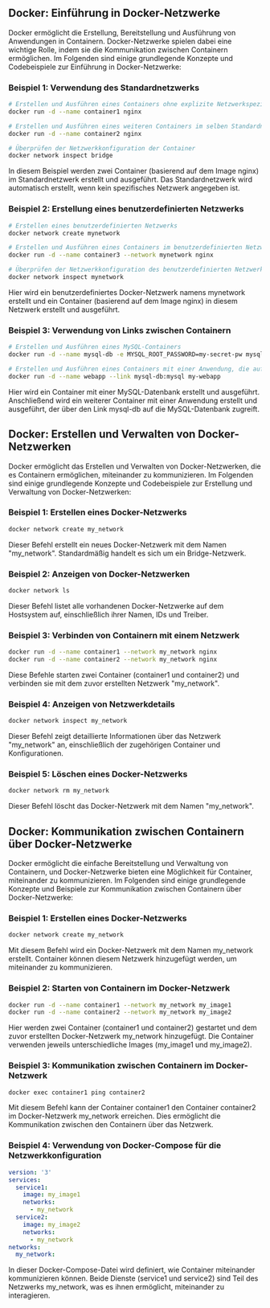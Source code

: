 ## Docker: Einführung in Docker-Netzwerke

Docker ermöglicht die Erstellung, Bereitstellung und Ausführung von Anwendungen in Containern. Docker-Netzwerke spielen dabei eine wichtige Rolle, indem sie die Kommunikation zwischen Containern ermöglichen. Im Folgenden sind einige grundlegende Konzepte und Codebeispiele zur Einführung in Docker-Netzwerke:

### Beispiel 1: Verwendung des Standardnetzwerks

```bash
# Erstellen und Ausführen eines Containers ohne explizite Netzwerkspezifikation
docker run -d --name container1 nginx

# Erstellen und Ausführen eines weiteren Containers im selben Standardnetzwerk
docker run -d --name container2 nginx

# Überprüfen der Netzwerkkonfiguration der Container
docker network inspect bridge
```

In diesem Beispiel werden zwei Container (basierend auf dem Image nginx) im Standardnetzwerk erstellt und ausgeführt. Das Standardnetzwerk wird automatisch erstellt, wenn kein spezifisches Netzwerk angegeben ist.

### Beispiel 2: Erstellung eines benutzerdefinierten Netzwerks

```bash
# Erstellen eines benutzerdefinierten Netzwerks
docker network create mynetwork

# Erstellen und Ausführen eines Containers im benutzerdefinierten Netzwerk
docker run -d --name container3 --network mynetwork nginx

# Überprüfen der Netzwerkkonfiguration des benutzerdefinierten Netzwerks
docker network inspect mynetwork
```

Hier wird ein benutzerdefiniertes Docker-Netzwerk namens mynetwork erstellt und ein Container (basierend auf dem Image nginx) in diesem Netzwerk erstellt und ausgeführt.

### Beispiel 3: Verwendung von Links zwischen Containern

```bash
# Erstellen und Ausführen eines MySQL-Containers
docker run -d --name mysql-db -e MYSQL_ROOT_PASSWORD=my-secret-pw mysql

# Erstellen und Ausführen eines Containers mit einer Anwendung, die auf die MySQL-Datenbank zugreift
docker run -d --name webapp --link mysql-db:mysql my-webapp
```

Hier wird ein Container mit einer MySQL-Datenbank erstellt und ausgeführt. Anschließend wird ein weiterer Container mit einer Anwendung erstellt und ausgeführt, der über den Link mysql-db auf die MySQL-Datenbank zugreift.

## Docker: Erstellen und Verwalten von Docker-Netzwerken

Docker ermöglicht das Erstellen und Verwalten von Docker-Netzwerken, die es Containern ermöglichen, miteinander zu kommunizieren. Im Folgenden sind einige grundlegende Konzepte und Codebeispiele zur Erstellung und Verwaltung von Docker-Netzwerken:

### Beispiel 1: Erstellen eines Docker-Netzwerks

```bash
docker network create my_network
```

Dieser Befehl erstellt ein neues Docker-Netzwerk mit dem Namen "my_network". Standardmäßig handelt es sich um ein Bridge-Netzwerk.

### Beispiel 2: Anzeigen von Docker-Netzwerken

```bash
docker network ls
```

Dieser Befehl listet alle vorhandenen Docker-Netzwerke auf dem Hostsystem auf, einschließlich ihrer Namen, IDs und Treiber.

### Beispiel 3: Verbinden von Containern mit einem Netzwerk

```bash
docker run -d --name container1 --network my_network nginx
docker run -d --name container2 --network my_network nginx
```

Diese Befehle starten zwei Container (container1 und container2) und verbinden sie mit dem zuvor erstellten Netzwerk "my_network".

### Beispiel 4: Anzeigen von Netzwerkdetails

```bash
docker network inspect my_network
```

Dieser Befehl zeigt detaillierte Informationen über das Netzwerk "my_network" an, einschließlich der zugehörigen Container und Konfigurationen.

### Beispiel 5: Löschen eines Docker-Netzwerks

```bash
docker network rm my_network
```

Dieser Befehl löscht das Docker-Netzwerk mit dem Namen "my_network".

## Docker: Kommunikation zwischen Containern über Docker-Netzwerke

Docker ermöglicht die einfache Bereitstellung und Verwaltung von Containern, und Docker-Netzwerke bieten eine Möglichkeit für Container, miteinander zu kommunizieren. Im Folgenden sind einige grundlegende Konzepte und Beispiele zur Kommunikation zwischen Containern über Docker-Netzwerke:

### Beispiel 1: Erstellen eines Docker-Netzwerks

```bash
docker network create my_network
```

Mit diesem Befehl wird ein Docker-Netzwerk mit dem Namen my_network erstellt. Container können diesem Netzwerk hinzugefügt werden, um miteinander zu kommunizieren.

### Beispiel 2: Starten von Containern im Docker-Netzwerk

```bash
docker run -d --name container1 --network my_network my_image1
docker run -d --name container2 --network my_network my_image2
```

Hier werden zwei Container (container1 und container2) gestartet und dem zuvor erstellten Docker-Netzwerk my_network hinzugefügt. Die Container verwenden jeweils unterschiedliche Images (my_image1 und my_image2).

### Beispiel 3: Kommunikation zwischen Containern im Docker-Netzwerk

```bash
docker exec container1 ping container2
```

Mit diesem Befehl kann der Container container1 den Container container2 im Docker-Netzwerk my_network erreichen. Dies ermöglicht die Kommunikation zwischen den Containern über das Netzwerk.

### Beispiel 4: Verwendung von Docker-Compose für die Netzwerkkonfiguration

```yaml
version: '3'
services:
  service1:
    image: my_image1
    networks:
      - my_network
  service2:
    image: my_image2
    networks:
      - my_network
networks:
  my_network:
```

In dieser Docker-Compose-Datei wird definiert, wie Container miteinander kommunizieren können. Beide Dienste (service1 und service2) sind Teil des Netzwerks my_network, was es ihnen ermöglicht, miteinander zu interagieren.